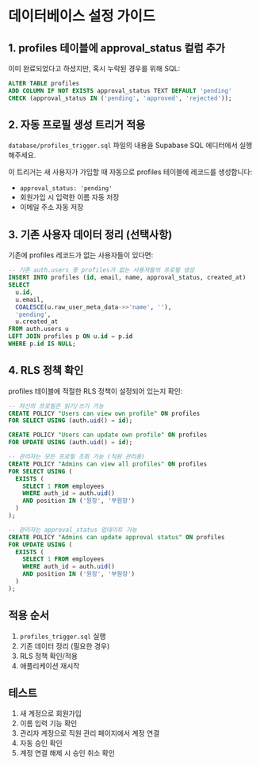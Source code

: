 # 데이터베이스 설정 가이드

## 1. profiles 테이블에 approval_status 컬럼 추가

이미 완료되었다고 하셨지만, 혹시 누락된 경우를 위해 SQL:

```sql
ALTER TABLE profiles 
ADD COLUMN IF NOT EXISTS approval_status TEXT DEFAULT 'pending' 
CHECK (approval_status IN ('pending', 'approved', 'rejected'));
```

## 2. 자동 프로필 생성 트리거 적용

`database/profiles_trigger.sql` 파일의 내용을 Supabase SQL 에디터에서 실행해주세요.

이 트리거는 새 사용자가 가입할 때 자동으로 profiles 테이블에 레코드를 생성합니다:
- `approval_status: 'pending'`
- 회원가입 시 입력한 이름 자동 저장
- 이메일 주소 자동 저장

## 3. 기존 사용자 데이터 정리 (선택사항)

기존에 profiles 레코드가 없는 사용자들이 있다면:

```sql
-- 기존 auth.users 중 profiles가 없는 사용자들의 프로필 생성
INSERT INTO profiles (id, email, name, approval_status, created_at)
SELECT 
  u.id,
  u.email,
  COALESCE(u.raw_user_meta_data->>'name', ''),
  'pending',
  u.created_at
FROM auth.users u
LEFT JOIN profiles p ON u.id = p.id
WHERE p.id IS NULL;
```

## 4. RLS 정책 확인

profiles 테이블에 적절한 RLS 정책이 설정되어 있는지 확인:

```sql
-- 자신의 프로필은 읽기/쓰기 가능
CREATE POLICY "Users can view own profile" ON profiles
FOR SELECT USING (auth.uid() = id);

CREATE POLICY "Users can update own profile" ON profiles
FOR UPDATE USING (auth.uid() = id);

-- 관리자는 모든 프로필 조회 가능 (직원 관리용)
CREATE POLICY "Admins can view all profiles" ON profiles
FOR SELECT USING (
  EXISTS (
    SELECT 1 FROM employees 
    WHERE auth_id = auth.uid() 
    AND position IN ('원장', '부원장')
  )
);

-- 관리자는 approval_status 업데이트 가능
CREATE POLICY "Admins can update approval status" ON profiles
FOR UPDATE USING (
  EXISTS (
    SELECT 1 FROM employees 
    WHERE auth_id = auth.uid() 
    AND position IN ('원장', '부원장')
  )
);
```

## 적용 순서

1. `profiles_trigger.sql` 실행
2. 기존 데이터 정리 (필요한 경우)
3. RLS 정책 확인/적용
4. 애플리케이션 재시작

## 테스트

1. 새 계정으로 회원가입
2. 이름 입력 기능 확인
3. 관리자 계정으로 직원 관리 페이지에서 계정 연결
4. 자동 승인 확인
5. 계정 연결 해제 시 승인 취소 확인
